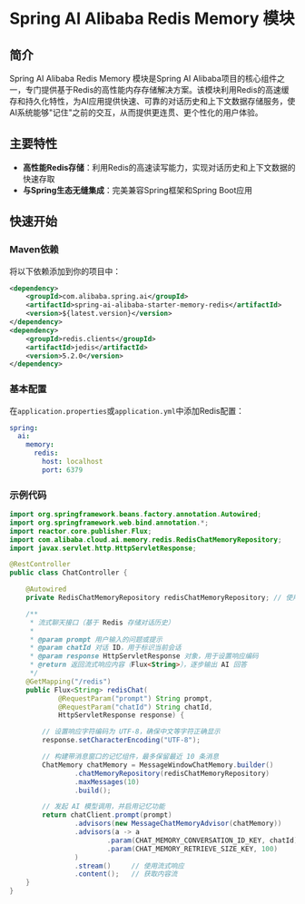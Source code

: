 # Spring AI Alibaba Redis Memory 模块

## 简介

Spring AI Alibaba Redis Memory 模块是Spring AI Alibaba项目的核心组件之一，专门提供基于Redis的高性能内存存储解决方案。该模块利用Redis的高速缓存和持久化特性，为AI应用提供快速、可靠的对话历史和上下文数据存储服务，使AI系统能够"记住"之前的交互，从而提供更连贯、更个性化的用户体验。

## 主要特性

- **高性能Redis存储**：利用Redis的高速读写能力，实现对话历史和上下文数据的快速存取
- **与Spring生态无缝集成**：完美兼容Spring框架和Spring Boot应用

## 快速开始

### Maven依赖

将以下依赖添加到你的项目中：

```xml
<dependency>
    <groupId>com.alibaba.spring.ai</groupId>
    <artifactId>spring-ai-alibaba-starter-memory-redis</artifactId>
    <version>${latest.version}</version>
</dependency>
<dependency>
    <groupId>redis.clients</groupId>
    <artifactId>jedis</artifactId>
    <version>5.2.0</version>
</dependency>
```

### 基本配置

在`application.properties`或`application.yml`中添加Redis配置：

```yaml
spring:
  ai:
    memory:
      redis:
        host: localhost
        port: 6379
```

### 示例代码

```java
import org.springframework.beans.factory.annotation.Autowired;
import org.springframework.web.bind.annotation.*;
import reactor.core.publisher.Flux;
import com.alibaba.cloud.ai.memory.redis.RedisChatMemoryRepository;
import javax.servlet.http.HttpServletResponse;

@RestController
public class ChatController {

    @Autowired
    private RedisChatMemoryRepository redisChatMemoryRepository; // 使用 Redis 作为记忆存储

    /**
     * 流式聊天接口（基于 Redis 存储对话历史）
     *
     * @param prompt 用户输入的问题或提示
     * @param chatId 对话 ID，用于标识当前会话
     * @param response HttpServletResponse 对象，用于设置响应编码
     * @return 返回流式响应内容（Flux<String>），逐步输出 AI 回答
     */
    @GetMapping("/redis")
    public Flux<String> redisChat(
            @RequestParam("prompt") String prompt,
            @RequestParam("chatId") String chatId,
            HttpServletResponse response) {

        // 设置响应字符编码为 UTF-8，确保中文等字符正确显示
        response.setCharacterEncoding("UTF-8");

        // 构建带消息窗口的记忆组件，最多保留最近 10 条消息
        ChatMemory chatMemory = MessageWindowChatMemory.builder()
                .chatMemoryRepository(redisChatMemoryRepository)
                .maxMessages(10)
                .build();

        // 发起 AI 模型调用，并启用记忆功能
        return chatClient.prompt(prompt)
                .advisors(new MessageChatMemoryAdvisor(chatMemory)) 
                .advisors(a -> a
                        .param(CHAT_MEMORY_CONVERSATION_ID_KEY, chatId) 
                        .param(CHAT_MEMORY_RETRIEVE_SIZE_KEY, 100)
                )
                .stream()     // 使用流式响应
                .content();   // 获取内容流
    }
}
```

